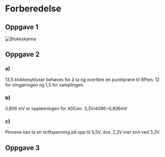# Forberedelse

## Oppgave 1

![Blokkskjema](path.to.figure)

## Oppgave 2
  ### a)
  13,5 klokkesykluser behøves for å ta og overføre en punktprøve til RPien. 12 for omgjøringen og 1,5 for samplingen.
  ### b)
  0,806 mV er oppløsningen for ADCen. 3,3V/4096=0,806mV
  ### c)
  Pinnene kan ta en driftspenning på opp til 5,5V, dvs. 2,2V mer enn ved 3,3V.
  
## Oppgave 3
